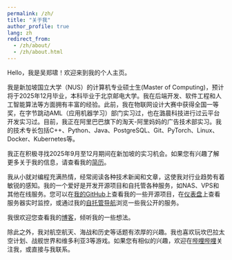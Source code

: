 ```yaml
---
permalink: /zh/
title: "关于我"
author_profile: true
lang: zh
redirect_from: 
  - /zh/about/
  - /zh/about.html
---
```


Hello，我是吴郑啸！欢迎来到我的个人主页。

我是新加坡国立大学（NUS）的计算机专业硕士生(Master of Computing)，预计将于2025年12月毕业，本科毕业于北京邮电大学。我在后端开发、软件工程和人工智能算法等方面拥有丰富的经验。此前，我在物联网设计大赛中获得全国一等奖，在字节跳动AML（应用机器学习）部门实习过，也在潞晨科技进行过云平台开发实习过。目前，我正在阿里巴巴旗下的淘天-阿里妈妈的广告技术部实习。我的技术专长包括C++、Python、Java、PostgreSQL、Git、PyTorch、Linux、Docker、Kubernetes等。

我正在积极寻找2025年9月至12月期间在新加坡的实习机会。如果您有兴趣了解更多关于我的信息，请查看我的[简历](cv/)。

我从小就对编程充满热情，经常阅读各种技术新闻和文章，这使我对行业趋势有着敏锐的感知。我的一个爱好是开发开源项目和自托管各种服务，如NAS、VPS和其他在线服务。您可以在[我的GitHub](https://github.com/t0saki)上查看我的一些开源项目，在[仪表盘](https://dash.tosaki.top/)上查看服务器实时监控，或通过我的[自托管导航](navigation/)浏览一些我公开的服务。

我很欢迎您查看我的[博客](blog/)，倾听我的一些想法。

除此之外，我对航空航天、海战和历史等话题有浓厚的兴趣。我也喜欢玩坎巴拉太空计划、战舰世界和维多利亚3等游戏。如果您有相似的兴趣，欢迎在[哔哩哔哩](https://space.bilibili.com/7546864)关注我，或直接与我联系。 